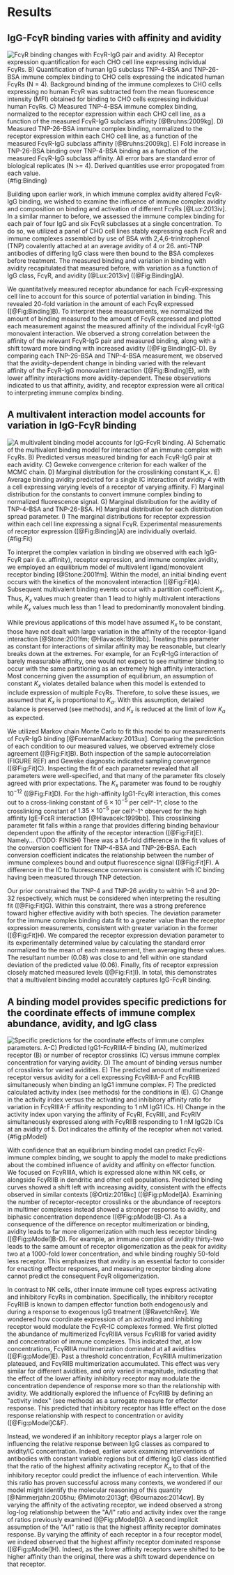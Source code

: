 # Results

## IgG-FcγR binding varies with affinity and avidity

![**FcγR binding changes with FcγR-IgG pair and avidity.** A) Receptor expression quantification for each CHO cell line expressing individual FcγRs. B) Quantification of human IgG subclass TNP-4-BSA and TNP-26-BSA immune complex binding to CHO cells expressing the indicated human FcγRs (N = 4). Background binding of the immune complexes to CHO cells expressing no human FcγR was subtracted from the mean fluorescence intensity (MFI) obtained for binding to CHO cells expressing individual human FcγRs.  C) Measured TNP-4-BSA immune complex binding, normalized to the receptor expression within each CHO cell line, as a function of the measured FcγR-IgG subclass affinity [@Bruhns:2009kg]. D) Measured TNP-26-BSA immune complex binding, normalized to the receptor expression within each CHO cell line, as a function of the measured FcγR-IgG subclass affinity [@Bruhns:2009kg]. E) Fold increase in TNP-26-BSA binding over TNP-4-BSA binding as a function of the measured FcγR-IgG subclass affinity. All error bars are standard error of biological replicates (N >= 4). Derived quantities use error propogated from each value.](./Figures/Figure1.svg){#fig:Binding}

Building upon earlier work, in which immune complex avidity altered FcγR-IgG binding, we wished to examine the influence of immune complex avidity and composition on binding and activation of different FcγRs [@Lux:2013iv]. In a similar manner to before, we assessed the immune complex binding for each pair of four IgG and six FcγR subclasses at a single concentration. To do so, we utilized a panel of CHO cell lines stably expressing each FcγR and immune complexes assembled by use of BSA with 2,4,6-trinitrophenol (TNP) covalently attached at an average avidity of 4 or 26. anti-TNP antibodies of differing IgG class were then bound to the BSA complexes before treatment. The measured binding and variation in binding with avidity recapitulated that measured before, with variation as a function of IgG class, FcγR, and avidity [@Lux:2013iv]  ([@Fig:Binding]A).

We quantitatively measured receptor abundance for each FcγR-expressing cell line to account for this source of potential variation in binding. This revealed 20-fold variation in the amount of each FcγR expressed ([@Fig:Binding]B). To interpret these measurements, we normalized the amount of binding measured to the amount of FcγR expressed and plotted each measurement against the measured affinity of the individual FcγR-IgG monovalent interaction. We observed a strong correlation between the affinity of the relevant FcγR-IgG pair and measured binding, along with a shift toward more binding with increased avidity ([@Fig:Binding]C-D). By comparing each TNP-26-BSA and TNP-4-BSA measurement, we observed that the avidity-dependent change in binding varied with the relevant affinity of the FcγR-IgG monovalent interaction ([@Fig:Binding]E), with lower affinity interactions more avidity-dependent. These observations indicated to us that affinity, avidity, and receptor expression were all critical to interpreting immune complex binding.

## A multivalent interaction model accounts for variation in IgG-FcγR binding

![**A multivalent binding model accounts for IgG-FcγR binding.** A) Schematic of the multivalent binding model for interaction of an immune complex with FcγRs. B) Predicted versus measured binding for each FcγR-IgG pair at each avidity.  C) Geweke convergence criterion for each walker of the MCMC chain. D) Marginal distribution for the crosslinking constant $K_x$. E) Average binding avidity predicted for a single IC interaction of avidity 4 with a cell expressing varying levels of a receptor of varying affinity. F) Marginal distribution for the constants to convert immune complex binding to normalized fluorescence signal. G) Marginal distribution for the avidity of TNP-4-BSA and TNP-26-BSA. H) Marginal distribution for each distribution spread parameter. I) The marginal distributions for receptor expression within each cell line expressing a signal FcγR. Experimental measurements of receptor expression ([@Fig:Binding]A) are individually overlaid.](./Figures/Figure2.svg){#fig:Fit}

To interpret the complex variation in binding we observed with each IgG-FcγR pair (i.e. affinity), receptor expression, and immune complex avidity, we employed an equilibrium model of multivalent ligand/monovalent receptor binding [@Stone:2001fm]. Within the model, an initial binding event occurs with the kinetics of the monovalent interaction ([@Fig:Fit]A). Subsequent multivalent binding events occur with a partition coefficient $K_x$. Thus, $K_x$ values much greater than 1 lead to highly multivalent interactions while $K_x$ values much less than 1 lead to predominantly monovalent binding.

While previous applications of this model have assumed $K_x$ to be constant, those have not dealt with large variation in the affinity of the receptor-ligand interaction [@Stone:2001fm; @Hlavacek:1999bb]. Treating this parameter as constant for interactions of similar affinity may be reasonable, but clearly breaks down at the extremes. For example, for an FcγR-IgG interaction of barely measurable affinity, one would not expect to see multimer binding to occur with the same partitioning as an extremely high affinity interaction. Most concerning given the assumption of equilibrium, an assumption of constant $K_x$ violates detailed balance when this model is extended to include expression of multiple FcγRs. Therefore, to solve these issues, we assumed that $K_x$ is proportional to $K_a$. With this assumption, detailed balance is preserved (see methods), and $K_x$ is reduced at the limit of low $K_a$ as expected.

We utilized Markov chain Monte Carlo to fit this model to our measurements of FcγR-IgG binding [@ForemanMackey:2013ux]. Comparing the prediction of each condition to our measured values, we observed extremely close agreement ([@Fig:Fit]B). Both inspection of the sample autocorrelation (FIGURE REF) and Geweke diagnostic indicated sampling convergence ([@Fig:Fit]C).  Inspecting the fit of each parameter revealed that all parameters were well-specified, and that many of the parameter fits closely agreed with prior expectations. The $K_x$ parameter was found to be roughly $10^{-12}$ ([@Fig:Fit]D). For the high-affinity IgG1-FcγRI interaction, this comes out to a cross-linking constant of $6\times 10^{-5}$ per cell^-1^, close to the crosslinking constant of $1.35\times 10^{-5}$ per cell^-1^ observed for the high affinity IgE-FcεR interaction [@Hlavacek:1999bb]. This crosslinking parameter fit falls within a range that provides differing binding behaviour dependent upon the affinity of the receptor interaction ([@Fig:Fit]E). Namely... (TODO: FINISH) There was a 1.6-fold difference in the fit values of the conversion coefficient for TNP-4-BSA and TNP-26-BSA. Each conversion coefficient indicates the relationship between the number of immune complexes bound and output fluorescence signal ([@Fig:Fit]F). A difference in the IC to fluorescence conversion is consistent with IC binding having been measured through TNP detection.

Our prior constrained the TNP-4 and TNP-26 avidity to within 1–8 and 20–32 respectively, which must be considered when interpreting the resulting fit ([@Fig:Fit]G). Within this constraint, there was a strong preference toward higher effective avidity with both species. The deviation parameter for the immune complex binding data fit to a greater value than the receptor expression measurements, consistent with greater variation in the former ([@Fig:Fit]H). We compared the receptor expression deviation parameter to its experimentally determined value by calculating the standard error normalized to the mean of each measurement, then averaging these values. The resultant number (0.08) was close to and fell within one standard deviation of the predicted value (0.06). Finally, fits of receptor expression closely matched measured levels ([@Fig:Fit]I). In total, this demonstrates that a multivalent binding model accurately captures IgG-FcγR binding.

## A binding model provides specific predictions for the coordinate effects of immune complex abundance, avidity, and IgG class

![**Specific predictions for the coordinate effects of immune complex parameters.** A-C) Predicted IgG1-FcγRIIIA-F binding (A), multimerized receptor (B) or number of receptor crosslinks (C) versus immune complex concentration for varying avidity. D) The amount of binding versus number of crosslinks for varied avidities. E) The predicted amount of multimerized receptor versus avidity for a cell expressing FcγRIIIA-F and FcγRIIB simultaneously when binding an IgG1 immune complex. F) The predicted calculated activity index (see methods) for the conditions in (E). G) Change in the activity index versus the activating and inhibitory affinity ratio for variation in FcγRIIIA-F affinity responding to 1 nM IgG1 ICs. H) Change in the activity index upon varying the affinity of FcγRI, FcγRIII, and FcγRIV simultaneously expressed along with FcγRIIB responding to 1 nM IgG2b ICs at an avidity of 5. Dot indicates the affinity of the receptor when not varied.](./Figures/Figure3.svg){#fig:pModel}

With confidence that an equilibrium binding model can predict FcγR-immune complex binding, we sought to apply the model to make predictions about the combined influence of avidity and affinity on effector function. We focused on FcγRIIIA, which is expressed alone within NK cells, or alongside FcγRIIB in dendritic and other cell populations. Predicted binding curves showed a shift left with increasing avidity, consistent with the effects observed in similar contexts [@Ortiz:2016kc]  ([@Fig:pModel]A). Examining the number of receptor-receptor crosslinks or the abundance of receptors in multimer complexes instead showed a stronger response to avidity, and biphasic concentration dependence ([@Fig:pModel]B-C). As a consequence of the difference on receptor multimerization or binding, avidity leads to far more oligomerization with much less receptor binding ([@Fig:pModel]B-D). For example, an immune complex of avidity thirty-two leads to the same amount of receptor oligomerization as the peak for avidity two at a 1000-fold lower concentration, and while binding roughly 50-fold less receptor. This emphasizes that avidity is an essential factor to consider for enacting effector responses, and measuring receptor binding alone cannot predict the consequent FcγR oligomerization.

In contrast to NK cells, other innate immune cell types express activating and inhibitory FcγRs in combination. Specifically, the inhibitory receptor FcγRIIB is known to dampen effector function both endogenously and during a response to exogenous IgG treatment [@RavetchRev]. We wondered how coordinate expression of an activating and inhibiting receptor would modulate the FcγR-IC complexes formed. We first plotted the abundance of multimerized FcγRIIIA versus FcγRIIB for varied avidity and concentration of immune complexes. This indicated that, at low concentrations, FcγRIIIA multimerization dominated at all avidities ([@Fig:pModel]E). Past a threshold concentration, FcγRIIIA multimerization plateaued, and FcγRIIB multimerization accumulated. This effect was very similar for different avidities, and only varied in magnitude, indicating that the effect of the lower affinity inhibitory receptor may modulate the concentration dependence of response more so than the relationship with avidity. We additionally explored the influence of FcγRIIB by defining an "activity index" (see methods) as a surrogate measure for effector response. This predicted that inhibitory receptor has little effect on the dose response relationship with respect to concentration or avidity ([@Fig:pModel]C&F).

Instead, we wondered if an inhibitory receptor plays a larger role on influencing the relative response between IgG classes as compared to avidity/IC concentration. Indeed, earlier work examining interventions of antibodies with constant variable regions but of differing IgG class identified that the ratio of the highest affinity activating receptor $K_a$ to that of the inhibitory receptor could predict the influence of each intervention. While this ratio has proven successful across many contexts, we wondered if our model might identify the molecular reasoning of this quantity [@Nimmerjahn:2005hu; @Mimoto:2013gf; @Bournazos:2014cw]. By varying the affinity of the activating receptor, we indeed observed a strong log-log relationship between the "A/I" ratio and activity index over the range of ratios previously examined ([@Fig:pModel]G). A second implicit assumption of the "A/I" ratio is that the highest affinity receptor dominates response. By varying the affinity of each receptor in a four receptor model, we indeed observed that the highest affinity receptor dominated response ([@Fig:pModel]H). Indeed, as the lower affinity receptors were shifted to be higher affinity than the original, there was a shift toward dependence on that receptor.
